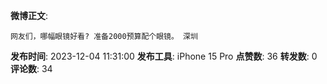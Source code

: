 **微博正文**: 
```
网友们，哪幅眼镜好看? 准备2000预算配个眼镜。 深圳
```
**发布时间**: 2023-12-04 11:31:00
**发布工具**: iPhone 15 Pro
**点赞数**: 36
**转发数**: 0
**评论数**: 34
